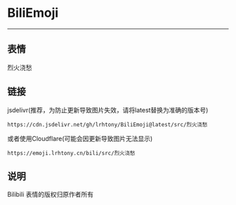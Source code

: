 # BiliEmoji
---
## 表情
烈火浇愁
## 链接
jsdelivr(推荐，为防止更新导致图片失效，请将latest替换为准确的版本号)
```
https://cdn.jsdelivr.net/gh/lrhtony/BiliEmoji@latest/src/烈火浇愁
```
或者使用Cloudflare(可能会因更新导致图片无法显示)
```
https://emoji.lrhtony.cn/bili/src/烈火浇愁
```
## 说明
Bilibili 表情的版权归原作者所有
